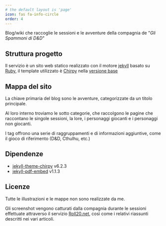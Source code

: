 ```yaml
---
# the default layout is 'page'
icon: fas fa-info-circle
order: 4
---
```


Blog/wiki che raccoglie le sessioni e le avventure della compagnia de "*Gli Spammoni di D&D*"

## Struttura progetto

Il servizio è un sito web statico realizzato con il motore [jekyll](https://github.com/jekyll/jekyll) basato su [Ruby](https://github.com/ruby/ruby), il template utilizzato è [Chirpy](https://github.com/cotes2020/jekyll-theme-chirpy) nella [versione base](https://github.com/cotes2020/chirpy-starter)

## Mappa del sito

La chiave primaria del blog sono le avventure, categorizzate da un titolo principale.

Al loro interno troviamo le sotto categorie, che raccolgono le pagine che raccontano le singole sessioni, la lore, i personaggi giocanti e i personaggi non giocanti.

I tag offrono una serie di raggruppamenti e di informazioni aggiuntive, come il gioco di riferimento (D&D, Cthulhu, etc.)

## Dipendenze

- [jekyll-theme-chirpy](https://github.com/cotes2020/jekyll-theme-chirpy) v6.2.3
- [jekyll-pdf-embed](https://github.com/MihajloNesic/jekyll-pdf-embed) v1.1.3

## Licenze
Tutte le illustrazioni e le mappe non sono realizzate da me.

Gli screenshot vengono catturati dalla compagnia durante le sessioni effettuate attraverso il servizio [Roll20.net](https://roll20.net/), così come i relativi riassunti descritti nei vari articoli.